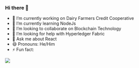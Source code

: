 ### Hi there 👋

- 🔭 I’m currently working on Dairy Farmers Credit Cooperative
- 🌱 I’m currently learning NodeJs
- 👯 I’m looking to collaborate on Blockchain Technology
- 🤔 I’m looking for help with Hyperledger Fabric
- 💬 Ask me about React
- 😄 Pronouns: He/Him
- ⚡ Fun fact: 

<img src="https://github-readme-stats.vercel.app/api?username=borehelu&&show_icons=true&title_color=ffffff&icon_color=bb2acf&text_color=daf7dc&bg_color=151515"/>

